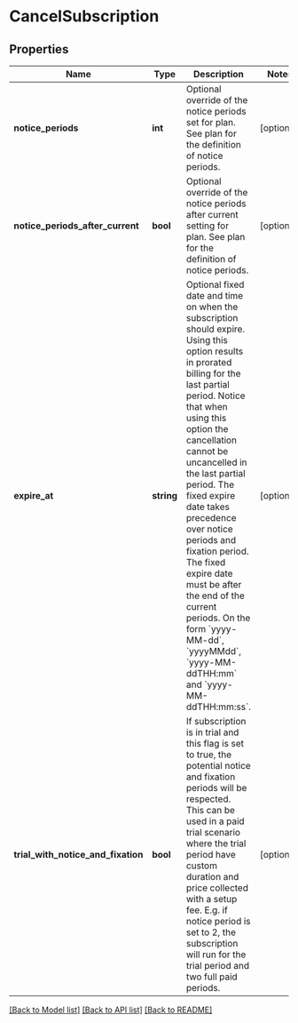 # CancelSubscription

## Properties
 Name                               | Type       | Description                                                                                                                                                                                                                                                                                                                                                                                                                                                                                                                           | Notes      
------------------------------------|------------|---------------------------------------------------------------------------------------------------------------------------------------------------------------------------------------------------------------------------------------------------------------------------------------------------------------------------------------------------------------------------------------------------------------------------------------------------------------------------------------------------------------------------------------|------------
 **notice_periods**                 | **int**    | Optional override of the notice periods set for plan. See plan for the definition of notice periods.                                                                                                                                                                                                                                                                                                                                                                                                                                  | [optional] 
 **notice_periods_after_current**   | **bool**   | Optional override of the notice periods after current setting for plan. See plan for the definition of notice periods.                                                                                                                                                                                                                                                                                                                                                                                                                | [optional] 
 **expire_at**                      | **string** | Optional fixed date and time on when the subscription should expire. Using this option results in prorated billing for the last partial period. Notice that when using this option the cancellation cannot be uncancelled in the last partial period. The fixed expire date takes precedence over notice periods and fixation period. The fixed expire date must be after the end of the current periods. On the form &#x60;yyyy-MM-dd&#x60;, &#x60;yyyyMMdd&#x60;, &#x60;yyyy-MM-ddTHH:mm&#x60; and &#x60;yyyy-MM-ddTHH:mm:ss&#x60;. | [optional] 
 **trial_with_notice_and_fixation** | **bool**   | If subscription is in trial and this flag is set to true, the potential notice and fixation periods will be respected. This can be used in a paid trial scenario where the trial period have custom duration and price collected with a setup fee. E.g. if notice period is set to 2, the subscription will run for the trial period and two full paid periods.                                                                                                                                                                       | [optional] 

[[Back to Model list]](../../README.md#documentation-for-models) [[Back to API list]](../../README.md#documentation-for-api-endpoints) [[Back to README]](../../README.md)

